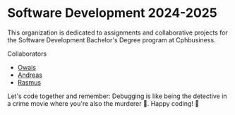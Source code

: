# **Software Development 2024-2025**

This organization is dedicated to assignments and collaborative projects for the Software Development Bachelor's Degree program at Cphbusiness.

Collaborators
- [Owais](https://github.com/owaisad)
- [Andreas](https://github.com/)
- [Rasmus](https://github.com/)


Let's code together and remember: Debugging is like being the detective in a crime movie where you're also the murderer 🤣. Happy coding! 🚀
